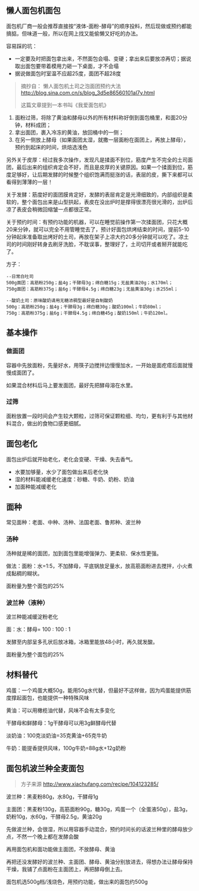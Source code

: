 

## 懒人面包机面包

面包机厂商一般会推荐直接按“液体-面粉-酵母”的顺序投料，然后现做或预约都能搞掂，但味道一般，所以在网上找又能偷懒又好吃的办法。



容易踩的坑：

* 一定要及时把面包拿出来，不然面包会塌、变硬；拿出来后要放凉再切；据说取出面包要带着模用力砸一下桌面，才不会塌
* 据说做面包时室温不应超25度，面团不超28度

  



> 摘抄自： 懒人面包机土司之泡面团预约大法 http://blog.sina.com.cn/s/blog_3d5e86560101al7y.html
>
> 这篇文章提到一本书叫《我爱面包机》



1. 面粉过筛，将除了黄油和酵母以外的所有材料称好倒到面包桶里，和面20分钟，材料成团；
2. 拿出面团，裹入冷冻的黄油，放回桶中的一侧；
3. 在另一侧放上酵母（如果面团太湿，就撒一层面粉在面团上，再放上酵母），预约到起床的时间，烘焙选浅色



另外关于皮厚：经过我多次操作，发现凡是揉面不到位，筋度产生不完全的土司面团，最后出来的组织肯定会不好，而且是皮厚的关键原因。如果一个揉面到位，筋度足够好，让后期发酵的时候整个组织饱满而挺涨的话，表层的皮，撕下来都可以看得到薄薄的一层！

关于发酵：筋度好的面团膜肯定好，发酵的表层肯定是光滑细致的，内部组织是柔软的，整个面包出来是山型拱起，表皮在没出炉时是撑得很漂亮很光滑的，出炉后凉了表皮会稍微回缩皱一点都很正常。

关于预约时间：有预约功能的机器，可以在睡觉前操作第一次揉面团，只花大概20来分钟，就可以完全不用管睡觉去了，预计好面包烘烤结束的时间，提前5-10分钟起床准备取出烤好的土司，再放在架子上凉大约20多分钟就可以吃了。凉土司的时间刚好转身去刷牙洗脸，不耽误事，整理好了，土司切开或者掰开就能吃了。



方子：

```
--日常白吐司
500g面团：高筋粉250g；盐4g；干酵母3g；绵白糖15g；无盐黄油20g；水170ml；
750g面团：高筋粉375g；盐6g；干酵母4.5g；绵白糖23g；无盐黄油30g；水255ml；

--酸奶土司：原味酸奶请用无糖浓稠型最好是自制酸奶
500g：高筋粉250g；盐4g；干酵母3g；绵白糖30g；酸奶100ml；牛奶80ml；
750g：高筋粉375g；盐6g；干酵母4.5g；绵白糖45g；酸奶150ml；牛奶120ml。
```


## 基本操作

### 做面团

容器中先放面粉，先量好水，用筷子边搅拌边慢慢加水，一开始是面疙瘩后面就慢慢成面团了。

如果混合材料后马上要发面团，最好先把酵母溶在水里。


### 过筛

面粉放置一段时间会产生较大颗粒，过筛可保证颗粒细、均匀，更有利于与其他材料混合，做出的食物口感更细腻。



## 面包老化

面包出炉后就开始老化，老化会变硬、干燥、失去香气。

* 水要加够量，水少了面包做出来后老化快
* 湿的材料能减缓老化速度：砂糖、牛奶、奶粉、奶油
* 加面种能减缓老化



## 面种

常见面种：老面、中种、汤种、法国老面、鲁邦种、波兰种



### 汤种

汤种就是稀的面团，加到面包里能增强弹力、更柔软、保水性更强。

做法：面粉：水=1:5，不加酵母，平底锅放足量水，放高筋面粉进去搅拌，小火煮成黏稠的糊状。

面粉量为整个面包的25%


### 波兰种（液种）

波兰种能减缓淀粉老化

面：水：酵母= 100 : 100 : 1

发酵至内部呈多孔状后放冰箱，冰箱里能放48小时，再久就发酸。

面粉量为整个面包的25%




## 材料替代

鸡蛋：一个鸡蛋大概50g，能用50g水代替，但最好不这样做，因为鸡蛋能提供筋度撑起面包，也能提供一种特殊风味

黄油：可以用橄榄油代替，风味不会有太多变化

干酵母和鲜酵母：1g干酵母可以用3g鲜酵母代替

淡奶油：100克淡奶油=35克黄油+65克牛奶

牛奶：能提香提供风味，100g牛奶=88g水+12g奶粉



## 面包机波兰种全麦面包

> 方子来源 http://www.xiachufang.com/recipe/104123285/

波兰种：黑麦粉80g，水80g，干酵母1g

主面团：黑麦粉130g，高筋面粉90g，糖30g，鸡蛋一个（全蛋液50g），盐3g，奶粉10g，水60g，干酵母2.5g，黄油20g



先做波兰种，会很湿，所以用容器手动混合，预约时间长的话波兰种里的酵母放少点，不然一个晚上都在发酵会酸

再用面包机和面功能做主面团，不放酵母、黄油

再把还没发酵好的波兰种、主面团、酵母、黄油分别放进去，得想办法让酵母保持干燥，我铺了点面粉在主面团上，再把酵母倒上去。

面包机选500g档/浅烧色，用预约功能，做出来的面包约500g